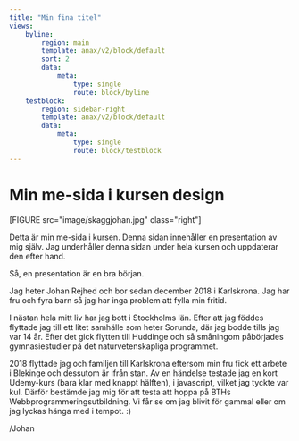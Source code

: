 ```yaml
---
title: "Min fina titel"
views:
    byline:
        region: main
        template: anax/v2/block/default
        sort: 2
        data:
            meta:
                type: single
                route: block/byline
    testblock:
        region: sidebar-right
        template: anax/v2/block/default
        data:
            meta:
                type: single
                route: block/testblock
---
```

Min me-sida i kursen design
=========================


[FIGURE src="image/skaggjohan.jpg" class="right"]

Detta är min me-sida i kursen. Denna sidan innehåller en presentation av mig själv. Jag underhåller denna sidan under hela kursen och uppdaterar den efter hand.

Så, en presentation är en bra början.

Jag heter Johan Rejhed och bor sedan december 2018 i Karlskrona. Jag har fru och fyra barn så jag har inga problem att fylla min fritid.

I nästan hela mitt liv har jag bott i Stockholms län. Efter att jag föddes flyttade jag till ett litet samhälle som heter Sorunda, där jag bodde tills jag var 14 år. Efter det gick flytten till Huddinge och så småningom påbörjades gymnasiestudier på det naturvetenskapliga programmet.

2018 flyttade jag och familjen till Karlskrona eftersom min fru fick ett arbete i Blekinge och dessutom är ifrån stan. Av en händelse testade jag en kort Udemy-kurs (bara klar med knappt hälften), i javascript, vilket jag tyckte var kul. Därför bestämde jag mig för att testa att hoppa på BTHs Webbprogrammeringsutbildning. Vi får se om jag blivit för gammal eller om jag lyckas hänga med i tempot. :)

/Johan
